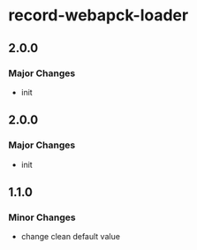 # record-webapck-loader

## 2.0.0

### Major Changes

-   init

## 2.0.0

### Major Changes

-   init

## 1.1.0

### Minor Changes

-   change clean default value
